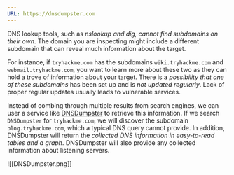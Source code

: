 ```yaml
---
URL: https://dnsdumpster.com
---
```


DNS lookup tools, such as *nslookup and dig, cannot find subdomains on their own*. The domain you are inspecting might include a different subdomain that can reveal much information about the target. 

For instance, if `tryhackme.com` has the subdomains `wiki.tryhackme.com` and `webmail.tryhackme.com`, you want to learn more about these two as they can hold a trove of information about your target. There is a *possibility that one of these subdomains* has been set up and is *not updated regularly*. Lack of proper regular updates usually leads to vulnerable services.

Instead of combing through multiple results from search engines, we can user a service like [DNSDumpster](https://dnsdumpster.com) to retrieve this information. If we search `DNSDumpster` for `tryhackme.com`, we will discover the subdomain `blog.tryhackme.com`, which a typical DNS query cannot provide. In addition, DNSDumpster will return the *collected DNS information in easy-to-read tables and a graph*. DNSDumpster will also provide any collected information about listening servers.

![[DNSDumpster.png]]

